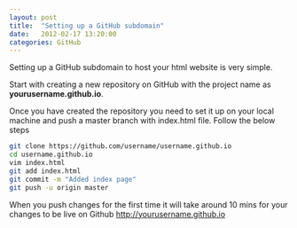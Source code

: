 ```yaml
---
layout: post
title:  "Setting up a GitHub subdomain"
date:   2012-02-17 13:20:00
categories: GitHub
---
```


Setting up a GitHub subdomain to host your html website is very simple.

Start with creating a new repository on GitHub with the project name as **yourusername.github.io**.

Once you have created the repository you need to set it up on your local machine and push a master branch with index.html file. Follow the below steps

```bash
git clone https://github.com/username/username.github.io
cd username.github.io
vim index.html
git add index.html
git commit -m "Added index page"
git push -u origin master
```

When you push changes for the first time it will take around 10 mins for your changes to be live on Github http://yourusername.github.io
